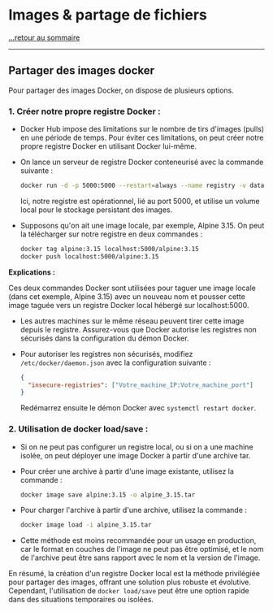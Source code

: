 # Images & partage de fichiers

[...retour au sommaire](../sommaire.md)

---

## Partager des images docker

Pour partager des images Docker, on dispose de plusieurs options.

### 1. **Créer notre propre registre Docker :**

- Docker Hub impose des limitations sur le nombre de tirs d'images (pulls) en une période de temps. Pour éviter ces limitations, on peut créer notre propre registre Docker en utilisant Docker lui-même.

- On lance un serveur de registre Docker conteneurisé avec la commande suivante :

  ```bash
  docker run -d -p 5000:5000 --restart=always --name registry -v data:/var/lib/registry registry:2
  ```

  Ici, notre registre est opérationnel, lié au port 5000, et utilise un volume local pour le stockage persistant des images.

- Supposons qu'on ait une image locale, par exemple, Alpine 3.15. On peut la télécharger sur notre registre en deux commandes :

  ```bash
  docker tag alpine:3.15 localhost:5000/alpine:3.15
  docker push localhost:5000/alpine:3.15
  ```

**Explications :**

Ces deux commandes Docker sont utilisées pour taguer une image locale (dans cet exemple, Alpine 3.15) avec un nouveau nom et pousser cette image taguée vers un registre Docker local hébergé sur localhost:5000.

- Les autres machines sur le même réseau peuvent tirer cette image depuis le registre. Assurez-vous que Docker autorise les registres non sécurisés dans la configuration du démon Docker.

- Pour autoriser les registres non sécurisés, modifiez `/etc/docker/daemon.json` avec la configuration suivante :

  ```json
  {
    "insecure-registries": ["Votre_machine_IP:Votre_machine_port"]
  }
  ```

  Redémarrez ensuite le démon Docker avec `systemctl restart docker`.

### 2. **Utilisation de docker load/save :**

- Si on ne peut pas configurer un registre local, ou si on a une machine isolée, on peut déployer une image Docker à partir d'une archive tar.

- Pour créer une archive à partir d'une image existante, utilisez la commande :

  ```bash
  docker image save alpine:3.15 -o alpine_3.15.tar
  ```

- Pour charger l'archive à partir d'une archive, utilisez la commande :

  ```bash
  docker image load -i alpine_3.15.tar
  ```

- Cette méthode est moins recommandée pour un usage en production, car le format en couches de l'image ne peut pas être optimisé, et le nom de l'archive peut être sans rapport avec le nom et la version de l'image.

En résumé, la création d'un registre Docker local est la méthode privilégiée pour partager des images, offrant une solution plus robuste et évolutive. Cependant, l'utilisation de `docker load/save` peut être une option rapide dans des situations temporaires ou isolées.